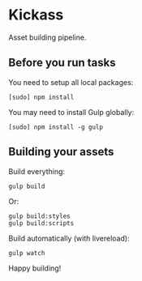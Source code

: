 # Kickass

Asset building pipeline.

## Before you run tasks

You need to setup all local packages:

    [sudo] npm install

You may need to install Gulp globally:

    [sudo] npm install -g gulp

## Building your assets

Build everything:

    gulp build

Or:

    gulp build:styles
    gulp build:scripts

Build automatically (with livereload):

    gulp watch

Happy building!
